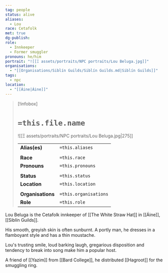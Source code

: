 ```yaml
---
tag: people
status: alive
aliases:
  - Lou
race: Cetafolk
met: true
dg-publish: 
role:
  - Innkeeper
  - Former smuggler
pronouns: he/him
portrait: "![[Ξ assets/portraits/NPC portraits/Lou Beluga.jpg]]"
organisations:
  - "[[Organisations/Siblín Guilds/Siblín Guilds.md|Siblín Guilds]]"
tags:
  - npc
location:
  - "[[Áine|Áine]]"
---
```


> [!infobox] 
> 
> # `=this.file.name`
> ![[Ξ assets/portraits/NPC portraits/Lou Beluga.jpg|275]]
> 
> | | |
> | --- | --- |
> | **Alias(es)** | `=this.aliases` |
> | | | 
> | **Race** | `=this.race` |
> | **Pronouns** | `=this.pronouns` |
> | | | 
> | **Status** | `=this.status` | 
> | **Location** | `=this.location` |
> | | | 
> | **Organisations** | `=this.organisations` |
> | **Role** | `=this.role` |

Lou Beluga is the Cetafolk innkeeper of [[The White Straw Hat]] in [[Áine]], [[Siblín Guilds]]. 

His smooth, greyish skin is often sunburnt. A portly man, he dresses in a flamboyant style and has a thin moustache.

Lou's trusting smile, loud barking laugh, gregarious disposition and tendency to break into song make him a popular host.

A friend of [[Yazim]] from [[Bard College]], he distributed [[Hagroot]] for the smuggling ring. 
